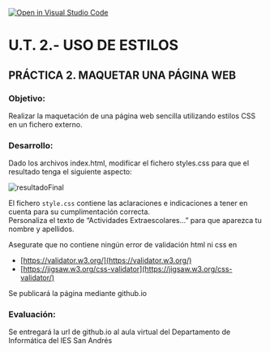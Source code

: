 [![Open in Visual Studio Code](https://classroom.github.com/assets/open-in-vscode-2e0aaae1b6195c2367325f4f02e2d04e9abb55f0b24a779b69b11b9e10269abc.svg)](https://classroom.github.com/online_ide?assignment_repo_id=16726135&assignment_repo_type=AssignmentRepo)
# U.T. 2.- USO DE ESTILOS

## PRÁCTICA 2. MAQUETAR UNA PÁGINA WEB

### Objetivo:
Realizar la maquetación de una página web sencilla utilizando estilos CSS en un fichero externo.

### Desarrollo:
Dado los archivos index.html, modificar el fichero styles.css para que el resultado tenga el siguiente aspecto:

![resultadoFinal](./img/resultadoFinal.png)

El fichero `style.css` contiene las aclaraciones e indicaciones a tener en cuenta para su cumplimentación correcta.  
Personaliza el texto de “Actividades Extraescolares…” para que aparezca tu nombre y apellidos.  

Asegurate que no contiene ningún error de validación html ni css en  
- [https://validator.w3.org/](https://validator.w3.org/)
- [https://jigsaw.w3.org/css-validator](https://jigsaw.w3.org/css-validator/)

Se publicará la página mediante github.io 

### Evaluación:

Se entregará la url de github.io al aula virtual del Departamento de Informática del IES San Andrés
